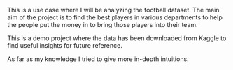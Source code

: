 This is a use case where I will be analyzing the football dataset. The main aim of the project is to find the best players in various departments to help the people put the money in to bring those players into their team. 

This is a demo project where the data has been downloaded from Kaggle to find useful insights for future reference.

As far as my knowledge I tried to give more in-depth intuitions.
